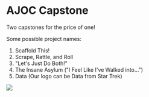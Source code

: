 # AJOC Capstone

Two capstones for the price of one!

Some possible project names:

1.  Scaffold This!
2.  Scrape, Rattle, and Roll
3.  "Let's Just Do Both!"
4.  The Insane Asylum ("I Feel Like I've Walked into...")
5.  Data (Our logo can be Data from Star Trek)

<img src=http://tng.trekcore.com/hd/albums/1x13/datalore_hd_115.jpg>
